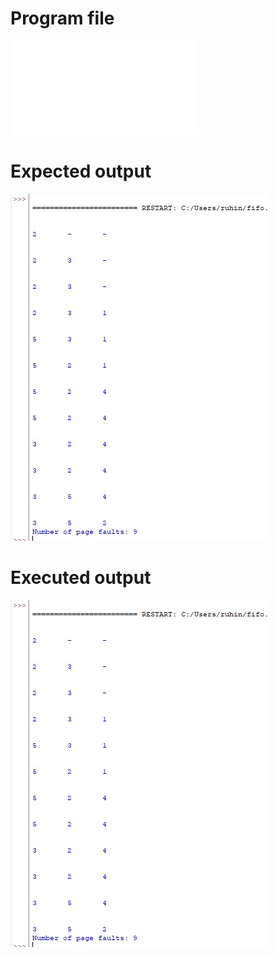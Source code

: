 # Program file
![FIFO](FIFO.py)

# Expected output
![Expectedoutput(FIFO)](Expectedoutput(FIFO).jpg)

# Executed output
![Executedoutput(FIFO](Executedoutput(FIFO).jpg)
